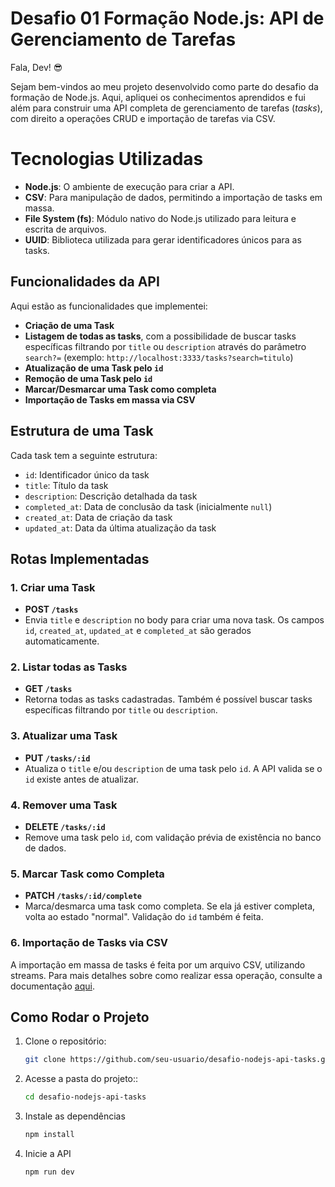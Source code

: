# Desafio 01 Formação Node.js: API de Gerenciamento de Tarefas

Fala, Dev! 😎

Sejam bem-vindos ao meu projeto desenvolvido como parte do desafio da formação de Node.js. Aqui, apliquei os conhecimentos aprendidos e fui além para construir uma API completa de gerenciamento de tarefas (*tasks*), com direito a operações CRUD e importação de tarefas via CSV.

# Tecnologias Utilizadas

- **Node.js**: O ambiente de execução para criar a API.
- **CSV**: Para manipulação de dados, permitindo a importação de tasks em massa.
- **File System (fs)**: Módulo nativo do Node.js utilizado para leitura e escrita de arquivos.
- **UUID**: Biblioteca utilizada para gerar identificadores únicos para as tasks.
  
## Funcionalidades da API

Aqui estão as funcionalidades que implementei:

- **Criação de uma Task**
- **Listagem de todas as tasks**, com a possibilidade de buscar tasks específicas filtrando por `title` ou `description` através do parâmetro `search?=` (exemplo: `http://localhost:3333/tasks?search=titulo`)
- **Atualização de uma Task pelo `id`**
- **Remoção de uma Task pelo `id`**
- **Marcar/Desmarcar uma Task como completa**
- **Importação de Tasks em massa via CSV**

## Estrutura de uma Task

Cada task tem a seguinte estrutura:

- `id`: Identificador único da task
- `title`: Título da task
- `description`: Descrição detalhada da task
- `completed_at`: Data de conclusão da task (inicialmente `null`)
- `created_at`: Data de criação da task
- `updated_at`: Data da última atualização da task

## Rotas Implementadas

### 1. **Criar uma Task**
- **POST `/tasks`**
- Envia `title` e `description` no body para criar uma nova task. Os campos `id`, `created_at`, `updated_at` e `completed_at` são gerados automaticamente.

### 2. **Listar todas as Tasks**
- **GET `/tasks`**
- Retorna todas as tasks cadastradas. Também é possível buscar tasks específicas filtrando por `title` ou `description`.

### 3. **Atualizar uma Task**
- **PUT `/tasks/:id`**
- Atualiza o `title` e/ou `description` de uma task pelo `id`. A API valida se o `id` existe antes de atualizar.

### 4. **Remover uma Task**
- **DELETE `/tasks/:id`**
- Remove uma task pelo `id`, com validação prévia de existência no banco de dados.

### 5. **Marcar Task como Completa**
- **PATCH `/tasks/:id/complete`**
- Marca/desmarca uma task como completa. Se ela já estiver completa, volta ao estado "normal". Validação do `id` também é feita.

### 6. **Importação de Tasks via CSV**
A importação em massa de tasks é feita por um arquivo CSV, utilizando streams. Para mais detalhes sobre como realizar essa operação, consulte a documentação [aqui](https://www.notion.so/Cria-o-via-CSV-com-Stream-21ba6d279991473792787d9265212181?pvs=21).

## Como Rodar o Projeto

1. Clone o repositório:

   ```bash
   git clone https://github.com/seu-usuario/desafio-nodejs-api-tasks.git

2. Acesse a pasta do projeto::
   ```bash
   cd desafio-nodejs-api-tasks
   
3. Instale as dependências 
   ```bash
   npm install

4. Inicie a API
   ```bash
   npm run dev   
